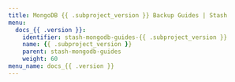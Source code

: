 ```yaml
---
title: MongoDB {{ .subproject_version }} Backup Guides | Stash
menu:
  docs_{{ .version }}:
    identifier: stash-mongodb-guides-{{ .subproject_version }}
    name: {{ .subproject_version }}
    parent: stash-mongodb-guides
    weight: 60
menu_name: docs_{{ .version }}
---
```

